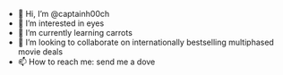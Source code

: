 - 👋 Hi, I’m @captainh00ch
- 👀 I’m interested in eyes
- 🌱 I’m currently learning carrots
- 💞️ I’m looking to collaborate on internationally bestselling multiphased movie deals
- 📫 How to reach me: send me a dove

<!---
captainh00ch/captainh00ch is a ✨ special ✨ repository because its `README.md` (this file) appears on your GitHub profile.
You can click the Preview link to take a look at your changes.
--->

